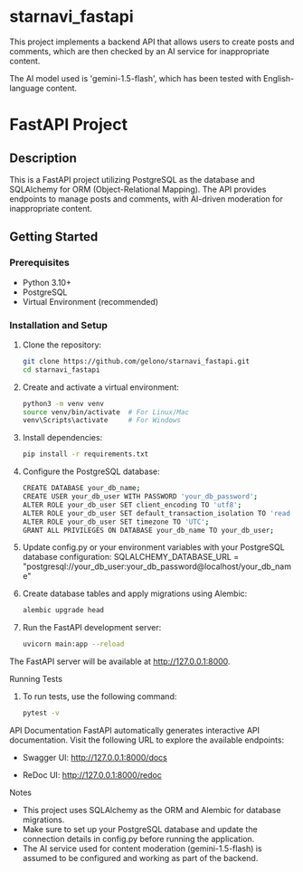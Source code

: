 # starnavi_fastapi

This project implements a backend API that allows users to create posts and comments, which are then checked by an AI service for inappropriate content.

The AI model used is 'gemini-1.5-flash', which has been tested with English-language content.

# FastAPI Project

## Description
This is a FastAPI project utilizing PostgreSQL as the database and SQLAlchemy for ORM (Object-Relational Mapping). The API provides endpoints to manage posts and comments, with AI-driven moderation for inappropriate content.

## Getting Started

### Prerequisites
- Python 3.10+
- PostgreSQL
- Virtual Environment (recommended)

### Installation and Setup

1. Clone the repository:
   ```bash
   git clone https://github.com/gelono/starnavi_fastapi.git
   cd starnavi_fastapi
   
2. Create and activate a virtual environment:
    ```bash
    python3 -m venv venv
    source venv/bin/activate  # For Linux/Mac
    venv\Scripts\activate     # For Windows

3. Install dependencies:
    ```bash
   pip install -r requirements.txt
   
4. Configure the PostgreSQL database:
    ```bash
   CREATE DATABASE your_db_name;
    CREATE USER your_db_user WITH PASSWORD 'your_db_password';
    ALTER ROLE your_db_user SET client_encoding TO 'utf8';
    ALTER ROLE your_db_user SET default_transaction_isolation TO 'read committed';
    ALTER ROLE your_db_user SET timezone TO 'UTC';
    GRANT ALL PRIVILEGES ON DATABASE your_db_name TO your_db_user;

5. Update config.py or your environment variables with your PostgreSQL database configuration:
SQLALCHEMY_DATABASE_URL = "postgresql://your_db_user:your_db_password@localhost/your_db_name"


6. Create database tables and apply migrations using Alembic:
   ```bash
   alembic upgrade head
   
7. Run the FastAPI development server:
    ```bash
   uvicorn main:app --reload

The FastAPI server will be available at http://127.0.0.1:8000.

Running Tests
1. To run tests, use the following command:
    ```bash
    pytest -v

API Documentation
FastAPI automatically generates interactive API documentation. Visit the following URL to explore the available endpoints:

- Swagger UI: http://127.0.0.1:8000/docs

- ReDoc UI: http://127.0.0.1:8000/redoc

Notes
- This project uses SQLAlchemy as the ORM and Alembic for database migrations.
- Make sure to set up your PostgreSQL database and update the connection details in config.py before running the application.
- The AI service used for content moderation (gemini-1.5-flash) is assumed to be configured and working as part of the backend.